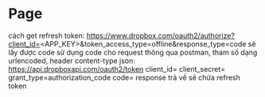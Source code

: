 # Page

cách get refresh token:
https://www.dropbox.com/oauth2/authorize?client_id=<APP_KEY>&token_access_type=offline&response_type=code
sẽ lấy được code
sử dụng code cho request thông qua postman, tham số dạng urlencoded, header content-type json: 
https://api.dropboxapi.com/oauth2/token 
client_id=
client_secret=
grant_type=authorization_code
code=
response trả về sẽ chứa refresh token
